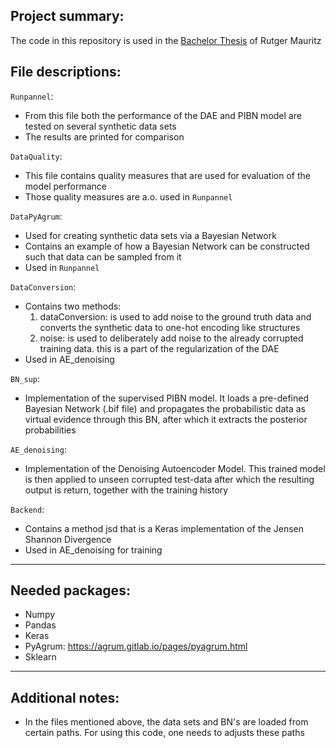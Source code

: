 ## Project summary:
The code in this repository is used in the [Bachelor Thesis](https://github.com/RRMauritz/PDBQ/Mauritz_BA_EEMCS.pdf) of Rutger Mauritz

## File descriptions:

`Runpannel`:
- From this file both the performance of the DAE and PIBN model are tested on several synthetic data sets
- The results are printed for comparison

`DataQuality`:
- This file contains quality measures that are used for evaluation of the model performance
- Those quality measures are a.o. used in `Runpannel`

`DataPyAgrum`:
- Used for creating synthetic data sets via a Bayesian Network
- Contains an example of how a Bayesian Network can be constructed such that data can be sampled from it
- Used in `Runpannel`

`DataConversion`:
- Contains two methods:
	1) dataConversion: is used to add noise to the ground truth data and converts the synthetic data
	   to one-hot encoding like structures
	2) noise: is used to deliberately add noise to the already corrupted training data.
	   this is a part of the regularization of the DAE
- Used in AE_denoising

`BN_sup`:
- Implementation of the supervised PIBN model. It loads a pre-defined Bayesian Network (.bif file)
  and propagates the probabilistic data as virtual evidence through this BN, after which it extracts
  the posterior probabilities

`AE_denoising`:
- Implementation of the Denoising Autoencoder Model. This trained model is then applied to unseen
  corrupted test-data after which the resulting output is return, together with the training history

`Backend`:
- Contains a method jsd that is a Keras implementation of the Jensen Shannon Divergence
- Used in AE_denoising for training

------------------------------------------------------------------------
## Needed packages:
- Numpy
- Pandas
- Keras
- PyAgrum: https://agrum.gitlab.io/pages/pyagrum.html
- Sklearn
------------------------------------------------------------------------

## Additional notes:
- In the files mentioned above, the data sets and BN's are loaded from certain paths.
For using this code, one needs to adjusts these paths
